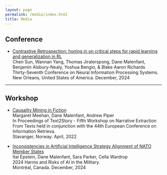 ```yaml
---
layout: page
permalink: /media/index.html
title: Media
---
```




## Conference

- [Contrastive Retrospection: honing in on critical steps for rapid learning and generalization in RL](https://proceedings.neurips.cc/paper_files/paper/2023/file/6357d6d068622c962391081d296bed69-Paper-Conference.pdf) <br>Chen Sun, Wannan Yang, Thomas Jiralerspong, Dane Malenfant, Benjamin Alsbury-Nealy, Yoshua Bengio, & Blake Aaron Richards<br>Thirty-Seventh Conference on Neural Information Processing Systems.<br> New Orleans, United States of America. December, 2024<br>

---

## Workshop
- [Causality Mining in Fiction](https://ceur-ws.org/Vol-3117/paper3.pdf) <br>Margaret Meehan, Dane Malenfant, Andrew Piper<br> In Proceedings of Text2Story - Fifth Workshop on Narrative Extraction From Texts held in conjunction with the 44th European Conference on Information Retrieva. <br>Stavanger, Norway. April, 2022<br>

- [Inconsistencies in Artificial Intelligence Strategy Alignment of NATO Member States](https://openreview.net/pdf?id=apB72N0nxF) <br>Itai Epstein, Dane Malenfant, Sara Parker, Cella Wardrop<br> 2024 Harms and Risks of AI in the Military. <br> Montréal, Canada. December, 2024

<br>
